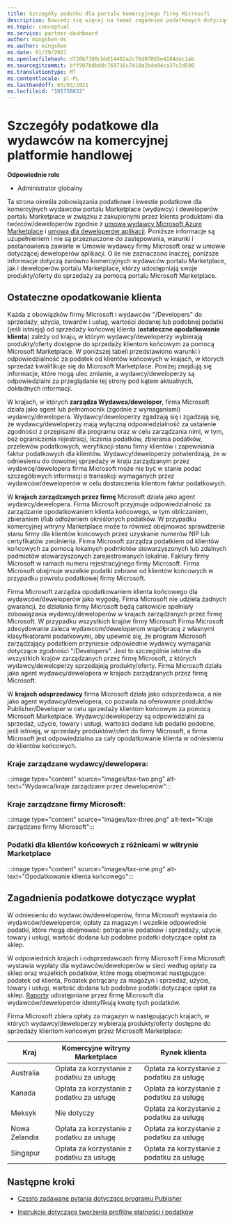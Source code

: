 ```yaml
---
title: Szczegóły podatku dla portalu komercyjnego firmy Microsoft
description: Dowiedz się więcej na temat zagadnień podatkowych dotyczących wyboru cen, implikacji wypłaty i odpowiedzialności podatkowej za kraje/regiony dystrybucji.
ms.topic: conceptual
ms.service: partner-dashboard
author: mingshen-ms
ms.author: mingshen
ms.date: 01/29/2021
ms.openlocfilehash: d720b7388cbb814402a2c78d07865e4184dec1ab
ms.sourcegitcommit: bff907bdbddc769716c7418a2b4a94ca37c2d590
ms.translationtype: MT
ms.contentlocale: pl-PL
ms.lasthandoff: 03/03/2021
ms.locfileid: "101756832"
---
```

# <a name="tax-details-for-commercial-marketplace-publishers"></a>Szczegóły podatkowe dla wydawców na komercyjnej platformie handlowej

**Odpowiednie role**

- Administrator globalny

Ta strona określa zobowiązania podatkowe i kwestie podatkowe dla komercyjnych wydawców portalu Marketplace (wydawcy) i deweloperów portalu Marketplace w związku z zakupionymi przez klienta produktami dla twórców/deweloperów zgodnie z [umową wydawcy Microsoft Azure Marketplace](https://go.microsoft.com/fwlink/p/?LinkID=699560) i [umową dla deweloperów aplikacji](https://query.prod.cms.rt.microsoft.com/cms/api/am/binary/RE4o4bH).  Poniższe informacje są uzupełnieniem i nie są przeznaczone do zastępowania, warunki i postanowienia zawarte w Umowie wydawcy firmy Microsoft oraz w umowie dotyczącej deweloperów aplikacji.  O ile nie zaznaczono inaczej, poniższe informacje dotyczą zarówno komercyjnych wydawców portalu Marketplace, jak i deweloperów portalu Marketplace, którzy udostępniają swoje produkty/oferty do sprzedaży za pomocą portalu Microsoft Marketplace. 

## <a name="end-customer-taxation"></a>Ostateczne opodatkowanie klienta

Każda z obowiązków firmy Microsoft i wydawców "/Developers" do sprzedaży, użycia, towarów i usług, wartości dodanej lub podobnej podatki (jeśli istnieją) od sprzedaży końcowej klienta (**ostateczne opodatkowanie klienta**) zależy od kraju, w którym wydawcy/deweloperzy wybierają produkty/oferty dostępne do sprzedaży klientom końcowym za pomocą Microsoft Marketplace.  W poniższej tabeli przedstawiono warunki i odpowiedzialność za podatek od klientów końcowych w krajach, w których sprzedaż kwalifikuje się do Microsoft Marketplace.  Poniżej znajdują się informacje, które mogą ulec zmianie, a wydawcy/deweloperzy są odpowiedzialni za przeglądanie tej strony pod kątem aktualnych, dokładnych informacji.

W krajach, w których **zarządza Wydawca/deweloper**, firma Microsoft działa jako agent lub pełnomocnik (zgodnie z wymaganiami) wydawcy/dewelopera. Wydawcy/deweloperzy zgadzają się i zgadzają się, że wydawcy/deweloperzy mają wyłączną odpowiedzialność za ustalenie zgodności z przepisami dla programu oraz w celu zarządzania nimi, w tym, bez ograniczenia rejestracji, liczenia podatków, zbierania podatków, przelewów podatkowych, weryfikacji stanu firmy klientów i zapewniania faktur podatkowych dla klientów. Wydawcy/deweloperzy potwierdzają, że w odniesieniu do dowolnej sprzedaży w kraju zarządzanym przez wydawcę/dewelopera firma Microsoft może nie być w stanie podać szczegółowych informacji o transakcji wymaganych przez wydawców/deweloperów w celu dostarczenia klientom faktur podatkowych. 

W **krajach zarządzanych przez firmę** Microsoft działa jako agent wydawcy/dewelopera. Firma Microsoft przyjmuje odpowiedzialność za zarządzanie opodatkowaniem klienta końcowego, w tym obliczaniem, zbieraniem i/lub odłożeniem określonych podatków. W przypadku komercyjnej witryny Marketplace może to również obejmować sprawdzenie stanu firmy dla klientów końcowych przez uzyskanie numerów NIP lub certyfikatów zwolnienia. Firma Microsoft zarządza podatkiem od klientów końcowych za pomocą lokalnych podmiotów stowarzyszonych lub zdalnych podmiotów stowarzyszonych zarejestrowanych lokalnie. Faktury firmy Microsoft w ramach numeru rejestracyjnego firmy Microsoft. Firma Microsoft obejmuje wszelkie podatki zebrane od klientów końcowych w przypadku powrotu podatkowej firmy Microsoft.

Firma Microsoft zarządza opodatkowaniem klienta końcowego dla wydawców/deweloperów jako wygodę.  Firma Microsoft nie udziela żadnych gwarancji, że działania firmy Microsoft będą całkowicie spełniały zobowiązania wydawcy/deweloperów w krajach zarządzanych przez firmę Microsoft.  W przypadku wszystkich krajów firmy Microsoft Firma Microsoft zdecydowanie zaleca wydawcom/deweloperom współpracę z własnymi klasyfikatorami podatkowymi, aby upewnić się, że program Microsoft zarządzający podatkiem przyniesie odpowiednie wydawcy wymagania dotyczące zgodności "/Developers". Jest to szczególnie istotne dla wszystkich krajów zarządzanych przez firmę Microsoft, z których wydawcy/deweloperzy sprzedajeją produkty/oferty.  Firma Microsoft działa jako agent wydawcy/dewelopera w krajach zarządzanych przez firmę Microsoft.

W **krajach odsprzedawcy** firma Microsoft działa jako odsprzedawca, a nie jako agent wydawcy/dewelopera, co pozwala na oferowanie produktów Publisher/Developer w celu sprzedaży klientom końcowym za pomocą Microsoft Marketplace.  Wydawcy/deweloperzy są odpowiedzialni za sprzedaż, użycie, towary i usługi, wartości dodane lub podatki podobne, jeśli istnieją, w sprzedaży produktów/ofert do firmy Microsoft, a firma Microsoft jest odpowiedzialna za cały opodatkowanie klienta w odniesieniu do klientów końcowych.


### <a name="publisherdeveloper-managed-countries"></a>Kraje zarządzane wydawcy/dewelopera: 

:::image type="content" source="images/tax-two.png" alt-text="Wydawca/kraje zarządzane przez deweloperów":::

### <a name="microsoft-managed-countries"></a>Kraje zarządzane firmy Microsoft:

:::image type="content" source="images/tax-three.png" alt-text="Kraje zarządzane firmy Microsoft":::

### <a name="end-customer-taxation-with-differences-in-marketplace"></a>Podatki dla klientów końcowych z różnicami w witrynie Marketplace

:::image type="content" source="images/tax-one.png" alt-text="Opodatkowanie klienta końcowego":::

## <a name="tax-considerations-on-payouts"></a>Zagadnienia podatkowe dotyczące wypłat

W odniesieniu do wydawców/deweloperów, firma Microsoft wystawia do wydawców/deweloperów, opłaty za magazyn i wszelkie odpowiednie podatki, które mogą obejmować: potrącanie podatków i sprzedaży, użycie, towary i usługi, wartość dodana lub podobne podatki dotyczące opłat za sklep.

W odpowiednich krajach i odsprzedawcach firmy Microsoft Firma Microsoft wystawia wypłaty dla wydawców/deweloperów w sieci według opłaty za sklep oraz wszelkich podatków, które mogą obejmować następujące: podatek od klienta, Podatek potrącany za magazyn i sprzedaż, użycie, towary i usługi, wartość dodana lub podobne podatki dotyczące opłat za sklep. [Raporty](payout-statement.md) udostępniane przez firmę Microsoft dla wydawców/deweloperów identyfikują kwotę tych podatków. 

Firma Microsoft zbiera opłaty za magazyn w następujących krajach, w których wydawcy/deweloperzy wybierają produkty/oferty dostępne do sprzedaży klientom końcowym przez Microsoft Marketplace:

|**Kraj**|**Komercyjne witryny Marketplace**|**Rynek klienta**|
|----------------|-----------------------------|-----------------------|
|Australia|Opłata za korzystanie z podatku za usługę|Opłata za korzystanie z podatku za usługę|
|Kanada|Opłata za korzystanie z podatku za usługę|Opłata za korzystanie z podatku za usługę|
|Meksyk|Nie dotyczy|Opłata za korzystanie z podatku za usługę|
|Nowa Zelandia|Opłata za korzystanie z podatku za usługę|Opłata za korzystanie z podatku za usługę|
|Singapur|Opłata za korzystanie z podatku za usługę|Opłata za korzystanie z podatku za usługę|


## <a name="next-steps"></a>Następne kroki

- [Często zadawane pytania dotyczące programu Publisher](/azure/marketplace/marketplace-faq-publisher-guide) 

- [Instrukcje dotyczące tworzenia profilów płatności i podatków](./set-up-your-payout-account.md?context=%2fazure%2fmarketplace%2fcontext%2fcontext#create-a-payment-profile)